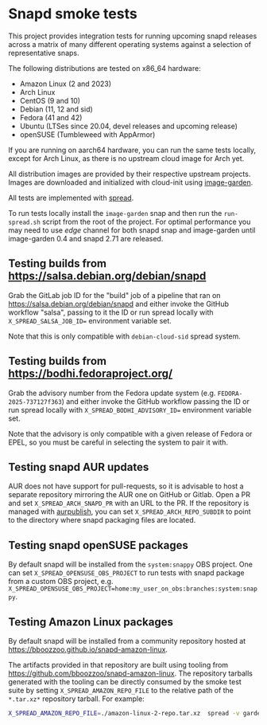 <!--
SPDX-License-Identifier: Apache-2.0
SPDX-FileCopyrightText: Canonical Ltd.
-->
# Snapd smoke tests

This project provides integration tests for running upcoming snapd releases
across a matrix of many different operating systems against a selection of
representative snaps.

The following distributions are tested on x86\_64 hardware:

- Amazon Linux (2 and 2023)
- Arch Linux
- CentOS (9 and 10)
- Debian (11, 12 and sid)
- Fedora (41 and 42)
- Ubuntu (LTSes since 20.04, devel releases and upcoming release)
- openSUSE (Tumbleweed with AppArmor)

If you are running on aarch64 hardware, you can run the same tests locally,
except for Arch Linux, as there is no upstream cloud image for Arch yet.

All distribution images are provided by their respective upstream projects.
Images are downloaded and initialized with cloud-init using
[image-garden](https://gitlab.com/zygoon/image-garden).

All tests are implemented with [spread](https://github.com/snapcore/spread).

To run tests locally install the `image-garden` snap and then run the
`run-spread.sh` script from the root of the project. For optimal performance
you may need to use _edge_ channel for both snapd snap and image-garden until
image-garden 0.4 and snapd 2.71 are released.

## Testing builds from https://salsa.debian.org/debian/snapd

Grab the GitLab job ID for the "build" job of a pipeline that ran on
https://salsa.debian.org/debian/snapd and either invoke the GitHub workflow
"salsa", passing to it the ID or run spread locally with
`X_SPREAD_SALSA_JOB_ID=` environment variable set.

Note that this is only compatible with `debian-cloud-sid` spread system.

## Testing builds from https://bodhi.fedoraproject.org/

Grab the advisory number from the Fedora update system (e.g.
`FEDORA-2025-737127f363`) and either invoke the GitHub workflow passing the ID
or run spread locally with `X_SPREAD_BODHI_ADVISORY_ID=` environment variable
set.

Note that the advisory is only compatible with a given release of Fedora or
EPEL, so you must be careful in selecting the system to pair it with.

## Testing snapd AUR updates

AUR does not have support for pull-requests, so it is advisable to host a
separate repository mirroring the AUR one on GitHub or Gitlab. Open a PR and set
`X_SPREAD_ARCH_SNAPD_PR` with an URL to the PR. If the repository is managed
with [aurpublish](https://github.com/eli-schwartz/aurpublish), you can set
`X_SPREAD_ARCH_REPO_SUBDIR` to point to the directory where snapd packaging
files are located.

## Testing snapd openSUSE packages

By default snapd will be installed from the `system:snappy` OBS project. One can
set `X_SPREAD_OPENSUSE_OBS_PROJECT` to run tests with snapd package from a
custom OBS project, e.g. `X_SPREAD_OPENSUSE_OBS_PROJECT=home:my_user_on_obs:branches:system:snappy`.

## Testing Amazon Linux packages

By default snapd will be installed from a community repository hosted at
https://bboozzoo.github.io/snapd-amazon-linux.

The artifacts provided in that repository are built using tooling from
https://github.com/bboozzoo/snapd-amazon-linux. The repository tarballs
generated with the tooling can be directly consumed by the smoke test suite by
setting `X_SPREAD_AMAZON_REPO_FILE` to the relative path of the `*.tar.xz*`
repository tarball. For example:

```sh
X_SPREAD_AMAZON_REPO_FILE=./amazon-linux-2-repo.tar.xz  spread -v garden:amazonlinux-cloud-2023:tests/server/...
```
